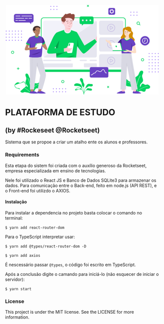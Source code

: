 <p align="center"><img width="500px" align="center" src="https://github.com/amsrocha2020/Proffy/blob/master/src/assets/images/landing.svg"></img></p>

# PLATAFORMA DE ESTUDO 
## (by #Rockeseet @Rocketseet)

Sistema que se propoe a criar um atalho ente os alunos e professores.

### Requirements

Esta etapa do sistem foi criada com o auxílio generoso da Rocketseet, empresa especializada em ensino de tecnologias. 

Nele foi utilizado o React JS e Banco de Dados SQLite3 para armazenar os dados. Para comunicação entre o Back-end, feito
em node.js (API REST), e o Front-end foi utilizdo o AXIOS. 

#### Instalação

Para instalar a dependencia no projeto basta colocar o comando no terminal:

 ```
 $ yarn add react-router-dom
 ``` 
 Para o TypeScript interpretar usar:

 ```
 $ yarn add @types/react-router-dom -D
 ``` 

 ```
 $ yarn add axios
 ``` 

É nescessário passar `@types`, o código foi escrito em TypeScript.


Após a conclusão digite o camando para iniciá-lo (não esquecer de iniciar o servidor):

 ```
 $ yarn start
 ``` 


### License
This project is under the MIT license. See the LICENSE for more information.